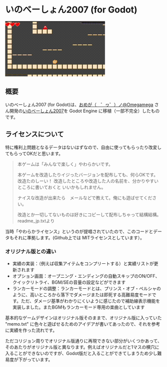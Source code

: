 # いのべーしょん2007 (for Godot)

![いのべーしょん2007 for Godot](./docs/ino.gif)

## 概要
いのべーしょん2007 (for Godot)は、[おめが（　゜ヮ゜）ノ@Omegamega](https://twitter.com/Omegamega) さん開発の[いのべーしょん2007](http://o-mega.sakura.ne.jp/product/ino.html)を Godot Engine に移植（一部不完全）したものです。

## ライセンスについて

特に権利上問題となるデータはないはずなので、自由に使ってもらったり改変してもらってOKだと思います。

> 本ゲームは「みんなで楽しく」やわらかいです。
> 
> 本ゲームを改造したりイジったバージョンを配布しても、何らOKです。改造たのしーい！
> 改造したところや改造した人の名前を、分かりやすいところに書いておくと
> いいかもしれません。
> 
> ナイスな改造が出来たら　メールなどで教えて。俺にも遊ばせてください。
> 
> 改造とか一切してないものは好きにコピーして配布しちゃって結構結構。
> readme_jp.txtより

当時「やわらかライセンス」というのが提唱されていたので、このコードとデータもそれに準拠します。(Github上では MITライセンスとしています）。

### オリジナル版との違い

* 実績の実装：（例えば収集アイテムをコンプリートする）と実績リストが更新されます
* オプション画面：オープニング・エンディングの自動スキップのON/OFF、クイックリトライ、BGM/SEの音量の設定などができます
* ランカーモードの調整：ランカーモードとは、プリンス・オブ・ペルシャのように、高いところから落下でダメージまたは即死する高難易度モードです。ただ、ダメージ基準がわかりにくいように感じたので補助線表示機能を実装しました。またBGMもランカーモード専用の楽曲としています

基本的なゲームデザインはオリジナル版そのままで、オリジナル版に入っていた "memo.txt" に色々と遊ばせるためのアイデアが書いてあったので、それを参考に実績を作った流れです。

ただコリジョン周りでオリジナル版通りに再現できない部分がいくつかあって、そのあたりがオリジナル版と異なります。例えばオリジナルだと1マスの横穴に入ることができないのですが、Godot版だと入ることができてしまうため少し難易度が下がっています。

